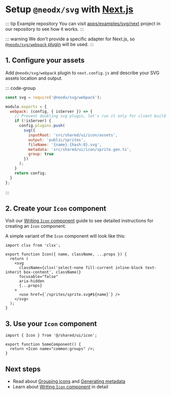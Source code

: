# Setup `@neodx/svg` with [Next.js](https://nextjs.org/)

::: tip Example repository
You can visit [apps/examples/svg/next](https://github.com/secundant/neodx/tree/main/apps/examples/svg/next) project in our repository to see how it works.
:::

::: warning
We don't provide a specific adapter for Next.js, so [`@neodx/svg/webpack` plugin](./webpack.md) will be used.
:::

## 1. Configure your assets

Add `@neodx/svg/webpack` plugin to `next.config.js` and describe your SVG assets location and output.

::: code-group

```javascript [next.config.js]
const svg = require('@neodx/svg/webpack');

module.exports = {
  webpack: (config, { isServer }) => {
    // Prevent doubling svg plugin, let's run it only for client build
    if (!isServer) {
      config.plugins.push(
        svg({
          inputRoot: 'src/shared/ui/icon/assets',
          output: 'public/sprites',
          fileName: '{name}.{hash:8}.svg',
          metadata: 'src/shared/ui/icon/sprite.gen.ts',
          group: true
        })
      );
    }
    return config;
  }
};
```

:::

## 2. Create your `Icon` component

Visit our [Writing `Icon` component](../writing-icon-component) guide to see detailed instructions for creating an `Icon` component.

A simple variant of the `Icon` component will look like this:

```tsx [icon.tsx]
import clsx from 'clsx';

export function Icon({ name, className, ...props }) {
  return (
    <svg
      className={clsx('select-none fill-current inline-block text-inherit box-content', className)}
      focusable="false"
      aria-hidden
      {...props}
    >
      <use href={`/sprites/sprite.svg#${name}`} />
    </svg>
  );
}
```

## 3. Use your `Icon` component

```tsx [some-component.tsx]
import { Icon } from '@/shared/ui/icon';

export function SomeComponent() {
  return <Icon name="common:groups" />;
}
```

## Next steps

- Read about [Grouping icons](../group-and-hash.md) and [Generating metadata](../metadata.md)
- Learn about [Writing `Icon` component](../writing-icon-component) in detail
